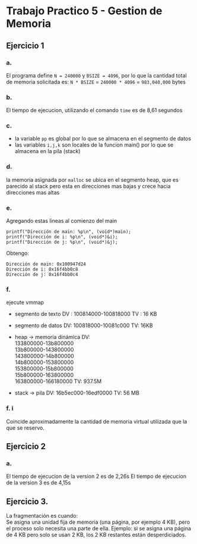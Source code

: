 # Trabajo Practico 5 - Gestion de Memoria
## Ejercicio 1
### a. 
El programa define `N = 240000` y `BSIZE = 4096`, por lo que la cantidad total de memoria solicitada es:
`N * BSIZE` = `240000 * 4096` = `983,040,000` bytes
### b. 
El tiempo de ejecucion, utilizando el comando `time` es de 8,61 segundos
### c. 
- la variable `pp` es global por lo que se almacena en el segmento de datos
- las variables `i,j,k` son locales de la funcion main() por lo que se almacena en la pila (stack)

### d.
la memoria asignada por `malloc` se ubica en el segmento heap, que es parecido al stack pero esta en direcciones mas bajas y crece hacia direcciones mas altas

### e.
Agregando estas lineas al comienzo del main
```
printf("Dirección de main: %p\n", (void*)main);
printf("Dirección de i: %p\n", (void*)&i);
printf("Dirección de j: %p\n", (void*)&j);
```
Obtengo:
```
Dirección de main: 0x100947d24
Dirección de i: 0x16f4bb0c8
Dirección de j: 0x16f4bb0c4
```

### f.
ejecute vmmap

- segmento de texto
  DV : 100814000-100818000
  TV : 16 KB

- segmento de datos
  DV: 100818000-10081c000
  TV: 16KB

- heap → memoria dinámica
  DV:         
  133800000-13b800000   
  13b800000-143800000    
  143800000-14b800000   
  14b800000-153800000    
  153800000-15b800000    
  15b800000-163800000   
  163800000-166180000 
  TV: 937.5M
  
- stack → pila 
  DV: 16b5ec000-16edf0000
  TV: 56 MB

### f. i
Coincide aproximadamente la cantidad de memoria virtual utilizada que la que se reservo.
  
## Ejercicio 2
### a. 
El tiempo de ejecucion de la version 2 es de 2,26s
El tiempo de ejecucion de la version 3 es de 4,15s



## Ejercicio 3.

La fragmentación es cuando:  
Se asigna una unidad fija de memoria (una página, por ejemplo 4 KB), pero el proceso solo necesita una parte de ella.
Ejemplo: si se asigna una página de 4 KB pero solo se usan 2 KB, los 2 KB restantes están desperdiciados.
